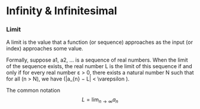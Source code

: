 # Infinity & Infinitesimal

### Limit

A limit is the value that a function (or sequence) approaches as the input (or index) approaches some value.

Formally, suppose a1, a2, … is a sequence of real numbers. When the limit of the sequence exists, the real number L is the limit of this sequence if and only if for every real number ε > 0, there exists a natural number N such that for all \(n > N\), we have \(|a_{n} − L| < \varepsilon \).

The common notation
$$L=\lim_{n \to \infty}a_{n}$$
